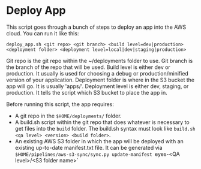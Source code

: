 # Deploy App

This script goes through a bunch of steps to deploy an app into the AWS cloud. You can run it like this:

```
deploy_app.sh <git repo> <git branch> <build level=dev|production> <deployment folder> <deployment level=local|dev|staging|production>
```

Git repo is the git repo within the ~/deployments folder to use.
Git branch is the branch of the repo that will be used.
Build level is either dev or production. It usually is used for choosing a debug or production/minified version of your application.
Deployment folder is where in the S3 bucket the app will go. It is usually 'apps/<your app name>'.
Deployment level is either dev, staging, or production. It tells the script which S3 bucket to place the app in.

Before running this script, the app requires:

* A git repo in the `$HOME/deployments/` folder.
* A build.sh script within the git repo that does whatever is necessary to get files into the `build` folder. The build.sh syntax must look like `build.sh <qa level> <version> <build folder>`.
* An existing AWS S3 folder in which the app will be deployed with an existing up-to-date manifest.txt file. It can be generated via `$HOME/pipelines/aws-s3-sync/sync.py update-manifest `eyes-\<QA level>/\<S3 folder name>`
